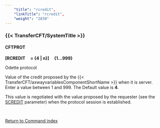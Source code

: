 ```yaml
---
    "title": "rcredit",
    "linkTitle": "rcredit",
    "weight": "2830"
---
```

<span id="rcredit"></span>

### {{< TransferCFT/SystemTitle  >}}

#### CFTPROT

**[RCREDIT     = {4
&#124; n}]     {1...999}**

Odette protocol

Value of the credit proposed by the {{< TransferCFT/axwayvariablesComponentShortName  >}} when it is server.
Enter a value between 1 and 999. The Default value is ****4****.

This value is negotiated with the value proposed by the requester (see
the [SCREDIT](../scredit) parameter) when the protocol session
is established.

 

[Return to Command index](../../)
